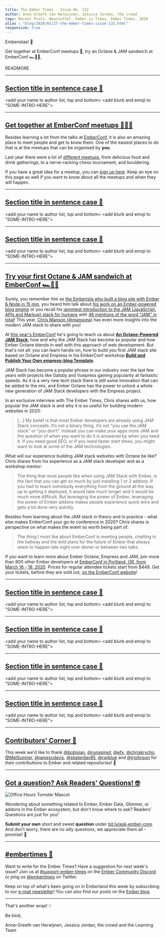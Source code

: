 ```yaml
---
title: The Ember Times - Issue No. 132
author: Anne-Greeth van Herwijnen, Jessica Jordan, the crowd
tags: Recent Posts, Newsletter, Ember.js Times, Ember Times, 2020
alias : "blog/2020/01/27-the-ember-times-issue-132.html"
responsive: true
---
```


<SAYING-HELLO-IN-YOUR-FAVORITE-LANGUAGE> Emberistas! 🐹

Get together at EmberConf meetups 🍦,
try an Octane & JAM sandwich at EmberConf 🏎🥪🍓,

READMORE

---

## [Section title in sentence case 🐹](#section-url)

<change section title emoji>
<consider adding some bold to your paragraph>

<add your name to author list, top and bottom>
<add blurb and emoji to "SOME-INTRO-HERE">

---

## [Get together at EmberConf meetups 🍦🎲🗻](https://emberconf.com/#/schedule/meetups)

Besides learning a lot from the talks at [EmberConf](https://emberconf.com/), it is also an amazing place to meet people and get to know them. One of the easiest places to do that is at the meetups that can be organised by **you**.

Last year there were a lot of [different meetups](https://2019.emberconf.com/meetups.html), from delicious food and drink gatherings, to a nerve-racking chess tournament, and bouldering.

If you have a great idea for a meetup, you can [sign up here](https://emberconf.com/#/schedule/meetups). Keep an eye on this page as well if you want to know about all the meetups and when they will happen.

---

## [Section title in sentence case 🐹](#section-url)

<change section title emoji>
<consider adding some bold to your paragraph>

<add your name to author list, top and bottom>
<add blurb and emoji to "SOME-INTRO-HERE">

---

## [Section title in sentence case 🐹](#section-url)

<change section title emoji>
<consider adding some bold to your paragraph>

<add your name to author list, top and bottom>
<add blurb and emoji to "SOME-INTRO-HERE">

---

## [Try your first Octane & JAM sandwich at EmberConf 🏎🥪🍓](https://emberconf.com/#/speakers/chris-manson)

Surely, you remember him as [the Emberista who built a blog site with Ember & Node in 15 min](https://www.youtube.com/watch?v=GHbjdesHhPA), you heard him talk about [his work on an Ember-powered blog engine](https://www.youtube.com/watch?v=OnDUp2AhuNo) or you
recall his [jammiest introduction to the JAM (JavaScript, APIs and Markup) stack for humans](https://www.youtube.com/watch?v=eQULGb10MbQ) with [46 mentions of the word "JAM" in total](https://twitter.com/real_ate/status/1207683401446313984)!
This year, [Chris Manson (@mansona)](https://github.com/mansona) has even more insights into the modern JAM stack to share with you!

<!--alex disable king-queen-->
At [this year's EmberConf](https://emberconf.com/) he's going to teach us about [**An Octane-Powered JAM Stack**](https://emberconf.com/#/schedule/day-1_an-octane-powered-jam-stack); how and why the JAM Stack has become so popular and how Ember Octane blends in well with this approach of web development. But that's not all: you can learn hands-on, how to build you first JAM stack site based on Octane and Empress in his EmberConf workshop [**Build and Publish Your Own empress-blog Template**](https://emberconf.com/#/schedule/pre-conf_build-and-publish-your-own-%60empress-blog%60-template).


JAM Stack has become a popular phrase in our industry over the last few years with projects like Gatsby and Vuepress gaining popularity at fantastic speeds. As it is a very new tech stack there is still some innovation that can be added to the mix, and Ember Octane has the power to unlock a whole new generation of JAM Stack developers with the Empress project.

In an exclusive interview with The Ember Times, Chris shares with us, how popular the JAM stack is and why it is so useful for building modern websites in 2020:

> […] My belief is that most Ember developers are already using JAM Stack concepts. It’s not a binary thing, it’s not “you use the JAM stack” or “you don’t”. Instead you can make your apps more JAM and the question of when you want to do it is answered by when you need it. If you need good SEO, or if you need faster start times, you might want to look at some of the JAM technologies.

What will our experience building JAM stack websites with Octane be like? Chris shares from his experience as a JAM stack developer and as a workshop mentor:

<!--alex ignore just-->
> The thing that most people like when using JAM Stack with Ember, is the fact that you can get so much by just installing 1 or 2 addons. If you had to teach somebody everything from the ground all the way up to getting it deployed, it would take much longer and it would be much more difficult. But leveraging the power of Ember, leveraging the power of Ember addons makes people experience quick wins and gets a lot done very quickly.

Besides from learning about the JAM stack in theory and in practice - what else makes EmberConf your go-to conference in 2020? Chris shares is perspective on what makes the event so worth being part of:

> The thing I most like about EmberConf is meeting people, chatting in the hallway and the wild plans for the future of Ember that always seem to happen late night over dinner or between two talks.

If you want to learn more about Ember Octane, Empress and JAM, join more than 800 other Ember developers at [EmberConf in Portland, OR, from March 16 - 18, 2020](https://emberconf.com/). Prices for regular attendee tickets start from $449. Get your tickets, before they are sold out, [on the EmberConf website](https://emberconf.com/#/register)!
<!--alex enable king-queen-->

---

## [Section title in sentence case 🐹](#section-url)

<change section title emoji>
<consider adding some bold to your paragraph>

<add your name to author list, top and bottom>
<add blurb and emoji to "SOME-INTRO-HERE">

---

## [Section title in sentence case 🐹](#section-url)

<change section title emoji>
<consider adding some bold to your paragraph>

<add your name to author list, top and bottom>
<add blurb and emoji to "SOME-INTRO-HERE">

---

## [Section title in sentence case 🐹](#section-url)

<change section title emoji>
<consider adding some bold to your paragraph>

<add your name to author list, top and bottom>
<add blurb and emoji to "SOME-INTRO-HERE">

---

## [Section title in sentence case 🐹](#section-url)

<change section title emoji>
<consider adding some bold to your paragraph>

<add your name to author list, top and bottom>
<add blurb and emoji to "SOME-INTRO-HERE">

---

## [Contributors' Corner 👏](https://guides.emberjs.com/release/contributing/repositories/)

<p>This week we'd like to thank <a href="https://github.com/bobisjan" target="gh-user">@bobisjan</a>, <a href="https://github.com/runspired" target="gh-user">@runspired</a>, <a href="https://github.com/efx" target="gh-user">@efx</a>, <a href="https://github.com/chriskrycho" target="gh-user">@chriskrycho</a>, <a href="https://github.com/MelSumner" target="gh-user">@MelSumner</a>, <a href="https://github.com/jamescdavis" target="gh-user">@jamescdavis</a>, <a href="https://github.com/skaterdav85" target="gh-user">@skaterdav85</a>, <a href="https://github.com/rwjblue" target="gh-user">@rwjblue</a> and <a href="https://github.com/jrjohnson" target="gh-user">@jrjohnson</a> for their contributions to Ember and related repositories! 💖</p>

---

## [Got a question? Ask Readers' Questions! 🤓](https://docs.google.com/forms/d/e/1FAIpQLScqu7Lw_9cIkRtAiXKitgkAo4xX_pV1pdCfMJgIr6Py1V-9Og/viewform)

<div class="blog-row">
  <img class="float-right small transparent padded" alt="Office Hours Tomster Mascot" title="Readers' Questions" src="/images/tomsters/officehours.png" />

  <p>Wondering about something related to Ember, Ember Data, Glimmer, or addons in the Ember ecosystem, but don't know where to ask? Readers’ Questions are just for you!</p>

  <p><strong>Submit your own</strong> short and sweet <strong>question</strong> under <a href="https://bit.ly/ask-ember-core" target="rq">bit.ly/ask-ember-core</a>. And don’t worry, there are no silly questions, we appreciate them all - promise! 🤞</p>
</div>

---

## [#embertimes 📰](https://blog.emberjs.com/tags/newsletter.html)

Want to write for the Ember Times? Have a suggestion for next week's issue? Join us at [#support-ember-times](https://discordapp.com/channels/480462759797063690/485450546887786506) on the [Ember Community Discord](https://discordapp.com/invite/zT3asNS) or ping us [@embertimes](https://twitter.com/embertimes) on Twitter.

Keep on top of what's been going on in Emberland this week by subscribing to our [e-mail newsletter](https://the-emberjs-times.ongoodbits.com/)! You can also find our posts on the [Ember blog](https://emberjs.com/blog/tags/newsletter.html).

---

That's another wrap! ✨

Be kind,

Anne-Greeth van Herwijnen, Jessica Jordan, the crowd and the Learning Team

